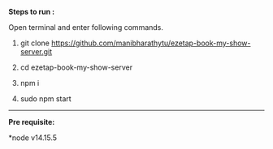 **Steps to run :**

Open terminal and enter following commands.

1. git clone https://github.com/manibharathytu/ezetap-book-my-show-server.git
3. cd ezetap-book-my-show-server

3. npm i

4. sudo npm start



---


**Pre requisite:**

  *node v14.15.5
